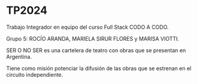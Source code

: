 # TP2024
Trabajo Integrador en equipo del curso Full Stack CODO A CODO. 

Grupo 5: ROCÍO ARANDA, MARIELA SIRUR FLORES y MARISA VIOTTI.

SER O NO SER es una cartelera de teatro con obras que se presentan en Argentina. 

Tiene como misión potenciar la difusión de las obras que se estrenan en el circuito independiente.


